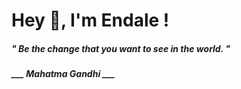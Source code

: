<h1 title="head"> Hey 👋, I'm Endale !</h1>

**<h5><i>" Be the change that you want to see in the world. "</i></h5>**

*<b>___ Mahatma Gandhi ___</b>*
